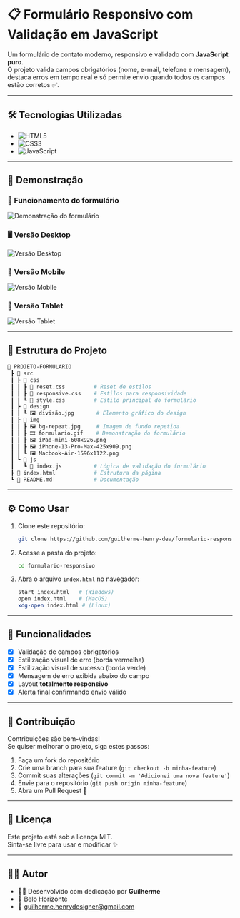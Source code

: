 # 📋 Formulário Responsivo com Validação em JavaScript

Um formulário de contato moderno, responsivo e validado com **JavaScript puro**.  
O projeto valida campos obrigatórios (nome, e-mail, telefone e mensagem), destaca erros em tempo real e só permite envio quando todos os campos estão corretos ✅.

---

## 🛠️ Tecnologias Utilizadas

- ![HTML5](https://img.shields.io/badge/HTML5-E34F26?style=for-the-badge&logo=html5&logoColor=fff)  
- ![CSS3](https://img.shields.io/badge/CSS3-1572B6?style=for-the-badge&logo=css3&logoColor=fff)  
- ![JavaScript](https://img.shields.io/badge/JavaScript-F7DF1E?style=for-the-badge&logo=javascript&logoColor=000)  

---

## 🚀 Demonstração

### 🎥 Funcionamento do formulário
![Demonstração do formulário](./src/img/formulario.gif)

### 🖥️ Versão Desktop
![Versão Desktop](./src/img/Macbook-Air-1596x1122.png)

### 📱 Versão Mobile
![Versão Mobile](./src/img/iPhone-13-Pro-Max-425x909.png)

### 📲 Versão Tablet
![Versão Tablet](./src/img/iPad-mini-608x926.png)

---


## 📂 Estrutura do Projeto

```bash
📁 PROJETO-FORMULARIO
 ┣ 📂 src
 ┃ ┣ 📂 css
 ┃ ┃ ┣ 📜 reset.css         # Reset de estilos
 ┃ ┃ ┣ 📜 responsive.css    # Estilos para responsividade
 ┃ ┃ ┗ 📜 style.css         # Estilo principal do formulário
 ┃ ┣ 📂 design
 ┃ ┃ ┗ 🖼️ divisão.jpg       # Elemento gráfico do design
 ┃ ┣ 📂 img
 ┃ ┃ ┣ 🖼️ bg-repeat.jpg     # Imagem de fundo repetida
 ┃ ┃ ┣ 🎞️ formulario.gif    # Demonstração do formulário
 ┃ ┃ ┣ 🖼️ iPad-mini-608x926.png
 ┃ ┃ ┣ 🖼️ iPhone-13-Pro-Max-425x909.png
 ┃ ┃ ┗ 🖼️ Macbook-Air-1596x1122.png
 ┃ ┗ 📂 js
 ┃   ┗ 📜 index.js          # Lógica de validação do formulário
 ┣ 📜 index.html            # Estrutura da página
 ┗ 📜 README.md             # Documentação
```
---

## ⚙️ Como Usar

1. Clone este repositório:
   ```bash
   git clone https://github.com/guilherme-henry-dev/formulario-responsivo.git
   ```

2. Acesse a pasta do projeto:
   ```bash
   cd formulario-responsivo
   ```

3. Abra o arquivo `index.html` no navegador:
   ```bash
   start index.html   # (Windows)
   open index.html    # (MacOS)
   xdg-open index.html # (Linux)
   ```

---

## 📌 Funcionalidades

- [x] Validação de campos obrigatórios  
- [x] Estilização visual de erro (borda vermelha)  
- [x] Estilização visual de sucesso (borda verde)  
- [x] Mensagem de erro exibida abaixo do campo  
- [x] Layout **totalmente responsivo**  
- [x] Alerta final confirmando envio válido  

---

## 🤝 Contribuição

Contribuições são bem-vindas!  
Se quiser melhorar o projeto, siga estes passos:

1. Faça um fork do repositório  
2. Crie uma branch para sua feature (`git checkout -b minha-feature`)  
3. Commit suas alterações (`git commit -m 'Adicionei uma nova feature'`)  
4. Envie para o repositório (`git push origin minha-feature`)  
5. Abra um Pull Request 🚀  

---

## 📝 Licença

Este projeto está sob a licença MIT.  
Sinta-se livre para usar e modificar ✨

---

## 🙋‍♂️ Autor
- 👨‍💻 Desenvolvido com dedicação por **Guilherme**
- 📍 Belo Horizonte
- 📧 guilherme.henrydesigner@gmail.com